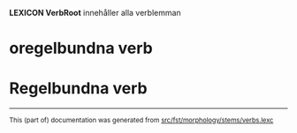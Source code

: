 
**LEXICON VerbRoot** innehåller alla verblemman

# oregelbundna verb

# Regelbundna verb

* * *

<small>This (part of) documentation was generated from [src/fst/morphology/stems/verbs.lexc](https://github.com/giellalt/lang-swe/blob/main/src/fst/morphology/stems/verbs.lexc)</small>
